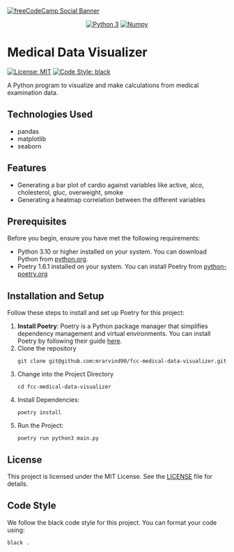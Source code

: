[![freeCodeCamp Social Banner](https://s3.amazonaws.com/freecodecamp/wide-social-banner.png)](https://www.freecodecamp.org/)

<p style="text-align: center">
  <a href="https://www.python.org"><img src="https://img.shields.io/badge/python-3670A0?style=for-the-badge&logo=python&logoColor=ffdd54" alt="Python 3"/></a>
  <a href="https://numpy.org"><img src="https://img.shields.io/badge/numpy-%23013243.svg?style=for-the-badge&logo=numpy&logoColor=white" alt="Numpy"/></a>
</p>

# Medical Data Visualizer
<a href="https://github.com/psf/black/blob/main/LICENSE"><img alt="License: MIT" src="https://black.readthedocs.io/en/stable/_static/license.svg" /></a>
<a href="https://github.com/psf/black"><img alt="Code Style: black" src="https://img.shields.io/badge/code%20style-black-000000.svg" /></a>

A Python program to visualize and make calculations from medical examination data.

## Technologies Used
- pandas
- matplotlib
- seaborn

## Features
- Generating a bar plot of cardio against variables like active, alco, cholesterol, gluc, overweight, smoke
- Generating a heatmap correlation between the different variables

## Prerequisites
Before you begin, ensure you have met the following requirements:

- Python 3.10 or higher installed on your system. You can download Python from [python.org](https://www.python.org/downloads/).
- Poetry 1.6.1 installed on your system. You can install Poetry from [python-poetry.org](https://python-poetry.org/docs/#installation)

## Installation and Setup
Follow these steps to install and set up Poetry for this project:

1. **Install Poetry**:
   Poetry is a Python package manager that simplifies dependency management and virtual environments. You can install Poetry by following their guide [here](https://python-poetry.org/docs/#installing-with-the-official-installer).
2. Clone the repository
   ```shell
   git clone git@github.com:mrarvind90/fcc-medical-data-visualizer.git
   ```
3. Change into the Project Directory
   ```shell
   cd fcc-medical-data-visualizer
   ```
4. Install Dependencies:
   ```shell
   poetry install
   ```
5. Run the Project:
   ```shell
   poetry run python3 main.py 
   ```

## License
This project is licensed under the MIT License. See the [LICENSE](LICENSE) file for details.

## Code Style
We follow the black code style for this project. You can format your code using:
```shell
black .
```